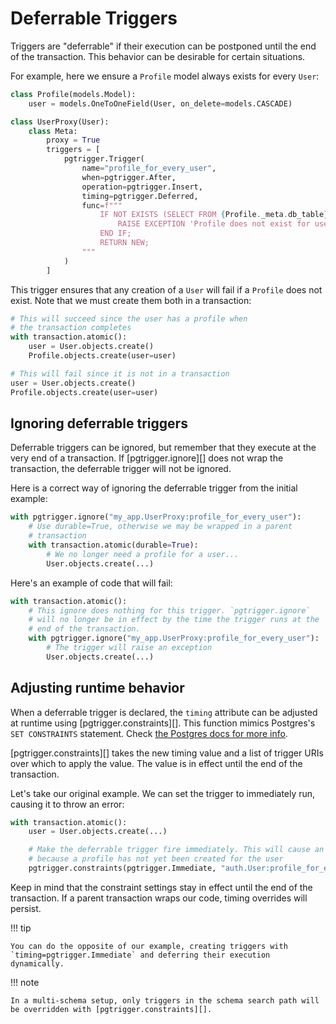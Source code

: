 # Deferrable Triggers

Triggers are "deferrable" if their execution can be postponed until the end of the transaction. This behavior can be desirable for certain situations.

For example, here we ensure a `Profile` model always exists for every `User`:

```python
class Profile(models.Model):
    user = models.OneToOneField(User, on_delete=models.CASCADE)

class UserProxy(User):
    class Meta:
        proxy = True
        triggers = [
            pgtrigger.Trigger(
                name="profile_for_every_user",
                when=pgtrigger.After,
                operation=pgtrigger.Insert,
                timing=pgtrigger.Deferred,
                func=f"""
                    IF NOT EXISTS (SELECT FROM {Profile._meta.db_table} WHERE user_id = NEW.id) THEN
                        RAISE EXCEPTION 'Profile does not exist for user %', NEW.id;
                    END IF;
                    RETURN NEW;
                """
            )
        ]
```

This trigger ensures that any creation of a `User` will fail if a `Profile` does not exist. Note that we must create them both in a transaction:

```python
# This will succeed since the user has a profile when
# the transaction completes
with transaction.atomic():
    user = User.objects.create()
    Profile.objects.create(user=user)

# This will fail since it is not in a transaction
user = User.objects.create()
Profile.objects.create(user=user)
```

## Ignoring deferrable triggers

Deferrable triggers can be ignored, but remember that they execute at the very end of a transaction. If [pgtrigger.ignore][] does not wrap the transaction, the deferrable trigger will not be ignored.

Here is a correct way of ignoring the deferrable trigger from the initial example:

```python
with pgtrigger.ignore("my_app.UserProxy:profile_for_every_user"):
    # Use durable=True, otherwise we may be wrapped in a parent
    # transaction
    with transaction.atomic(durable=True):
        # We no longer need a profile for a user...
        User.objects.create(...)
```

Here's an example of code that will fail:

```python
with transaction.atomic():
    # This ignore does nothing for this trigger. `pgtrigger.ignore`
    # will no longer be in effect by the time the trigger runs at the
    # end of the transaction.
    with pgtrigger.ignore("my_app.UserProxy:profile_for_every_user"):
        # The trigger will raise an exception
        User.objects.create(...)
```

## Adjusting runtime behavior

When a deferrable trigger is declared, the `timing` attribute can be adjusted at runtime using [pgtrigger.constraints][]. This function mimics Postgres's `SET CONSTRAINTS` statement. Check [the Postgres docs for more info](https://www.postgresql.org/docs/current/sql-set-constraints.html).

[pgtrigger.constraints][] takes the new timing value and a list of trigger URIs over which to apply the value. The value is in effect until the end of the transaction.

Let's take our original example. We can set the trigger to immediately run, causing it to throw an error:

```python
with transaction.atomic():
    user = User.objects.create(...)

    # Make the deferrable trigger fire immediately. This will cause an exception
    # because a profile has not yet been created for the user
    pgtrigger.constraints(pgtrigger.Immediate, "auth.User:profile_for_every_user")
```

Keep in mind that the constraint settings stay in effect until the end of the transaction. If a parent transaction wraps our code, timing overrides will persist.

!!! tip

    You can do the opposite of our example, creating triggers with `timing=pgtrigger.Immediate` and deferring their execution dynamically.

!!! note

    In a multi-schema setup, only triggers in the schema search path will be overridden with [pgtrigger.constraints][].